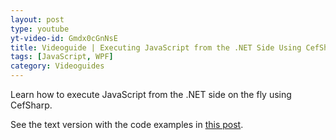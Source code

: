 ```yaml
---
layout: post
type: youtube
yt-video-id: Gmdx0cGnNsE
title: Videoguide | Executing JavaScript from the .NET Side Using CefSharp
tags: [JavaScript, WPF]
category: Videoguides
---
```

Learn how to execute JavaScript from the .NET side on the fly using CefSharp.

See the text version with the code examples in [this post](http://www.cefsharptutorials.com/Executing-JavaScript-Using-CefSharp/).
